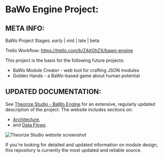 # BaWo Engine Project:

## META INFO:
BaWo Project Stages: *early* | mid | late | beta

Trello Workflow: https://trello.com/b/ZAjtOhZX/bawo-engine

This project is the basis for the following future projects:
* BaWo Module Creator - web tool for crafting JSON modules
* Golden Hands - a BaWo-based game about human potential

## UPDATED DOCUMENTATION:
See [Theorize Studio - BaWo Engine](www.theorizestudio.com/BaWoEngine.aspx) 
for an extensive, regularly updated description of the project. The website
includes sections on:
* [Architecture](http://theorizestudio.com/BaWoEngine.aspx#architecture), 
* and [Data Flows](http://theorizestudio.com/BaWoEngine.aspx#dataFlows).

![Theorize Studio website screenshot](https://i.imgur.com/logNUmI.png)

If you're looking for detailed and updated information on module design,
this repository is currently the most updated and reliable source.